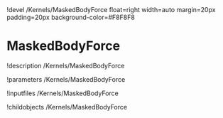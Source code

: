 <!-- MOOSE Object Documentation Stub: Remove this when content is added. -->!devel /Kernels/MaskedBodyForce float=right width=auto margin=20px padding=20px background-color=#F8F8F8


# MaskedBodyForce
!description /Kernels/MaskedBodyForce

!parameters /Kernels/MaskedBodyForce

!inputfiles /Kernels/MaskedBodyForce

!childobjects /Kernels/MaskedBodyForce
